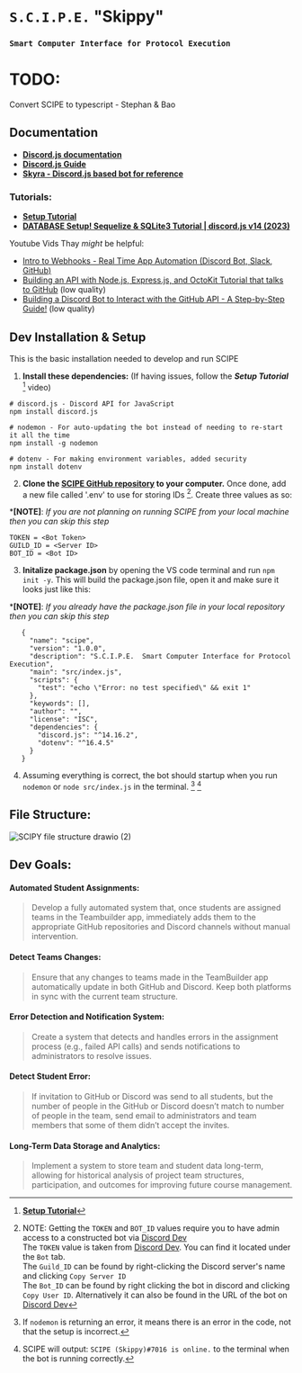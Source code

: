 # `S.C.I.P.E.` "Skippy"
### `Smart Computer Interface for Protocol Execution`
# TODO:
Convert SCIPE to typescript - Stephan & Bao
## Documentation  
- [**Discord.js documentation**](https://discord.js.org/)
- [**Discord.js Guide**](https://discordjs.guide/)
- [**Skyra - Discord.js based bot for reference**](https://github.com/skyra-project/skyra)

### Tutorials:
- [**Setup Tutorial**](https://www.youtube.com/watch?v=KZ3tIGHU314)
- [**DATABASE Setup! Sequelize & SQLite3 Tutorial | discord.js v14 (2023)**](https://www.youtube.com/watch?v=-3DiPj6S4x8)

Youtube Vids Thay _might_ be helpful:
- [Intro to Webhooks - Real Time App Automation (Discord Bot, Slack, GitHub)](https://youtu.be/c6d7lfvziRY?si=jgClodcd5T3ZjLhI)  
- [Building an API with Node.js, Express.js, and OctoKit Tutorial that talks to GitHub](https://youtu.be/1S4CbFlOVF4?si=Gf0WGR37PcV9jz9l) (low quality)  
- [Building a Discord Bot to Interact with the GitHub API - A Step-by-Step Guide!](https://youtu.be/1CuXR7NoynI?si=kIiYq5mCn4TjTGwI) (low quality)  

## Dev Installation & Setup
This is the basic installation needed to develop and run SCIPE 
1) **Install these dependencies:** (If having issues, follow the **_Setup Tutorial_** [^1] video)
```
# discord.js - Discord API for JavaScript
npm install discord.js

# nodemon - For auto-updating the bot instead of needing to re-start it all the time
npm install -g nodemon

# dotenv - For making environment variables, added security
npm install dotenv
```

2) **Clone the [SCIPE GitHub repository](https://github.com/AlexQuigley/S.C.I.P.E.git) to your computer.** Once done, add a new file called '.env' to use for storing IDs [^2]. Create three values as so:

***[NOTE]**: _If you are not planning on running SCIPE from your local machine then you can skip this step_  
```
TOKEN = <Bot Token>         
GUILD_ID = <Server ID>      
BOT_ID = <Bot ID>           
```

3) **Initalize package.json** by opening the VS code terminal and run `npm init -y`. This will build the package.json file, open it and make sure it looks just like this: 

***[NOTE]**: _If you already have the package.json file in your local repository then you can skip this step_ 
```
   {
     "name": "scipe",
     "version": "1.0.0",
     "description": "S.C.I.P.E.  Smart Computer Interface for Protocol Execution",
     "main": "src/index.js",
     "scripts": {
       "test": "echo \"Error: no test specified\" && exit 1"
     },
     "keywords": [],
     "author": "",
     "license": "ISC",
     "dependencies": {
       "discord.js": "^14.16.2",
       "dotenv": "^16.4.5"
     }
   }
```
4) Assuming everything is correct, the bot should startup when you run `nodemon` or `node src/index.js` in the terminal. [^3] [^4]

## File Structure:
![SCIPY file structure drawio (2)](https://github.com/user-attachments/assets/00809ca6-fe3d-4f5d-9d9e-f9795961dca5)
## Dev Goals:  
#### Automated Student Assignments:  
> Develop a fully automated system that, once students are assigned teams in the Teambuilder app, immediately adds them to the appropriate GitHub repositories and Discord channels without manual intervention.  
 
#### Detect Teams Changes:  
> Ensure that any changes to teams made in the TeamBuilder app automatically update in both GitHub and Discord. Keep both platforms in sync with the current team structure.  

#### Error Detection and Notification System:   
> Create a system that detects and handles errors in the assignment process (e.g., failed API calls) and sends notifications to administrators to resolve issues.  
#### Detect Student Error:   
> If invitation to GitHub or Discord was send to all students, but the number of people in the GitHub or Discord doesn’t match to number of people in the team, send email to administrators and team members that some of them didn’t accept the invites.   
#### Long-Term Data Storage and Analytics:   
> Implement a system to store team and student data long-term, allowing for historical analysis of project team structures, participation, and outcomes for improving future course management.   

[^1]: [**Setup Tutorial**](https://www.youtube.com/watch?v=KZ3tIGHU314)  
[^2]: NOTE: Getting the `TOKEN` and `BOT_ID` values require you to have admin access to a constructed bot via [Discord Dev](https://discord.com/developers/applications)  
The `TOKEN` value is taken from [Discord Dev](https://discord.com/developers/applications). You can find it located under the `Bot` tab.   
The `Guild_ID` can be found by right-clicking the Discord server's name and clicking `Copy Server ID`  
The `Bot_ID` can be found by right clicking the bot in discord and clicking `Copy User ID`. Alternatively it can also be found in the URL of the bot on [Discord Dev](https://discord.com/developers/applications)   
[^3]: If `nodemon` is returning an error, it means there is an error in the code, not that the setup is incorrect.  
[^4]: SCIPE will output: `SCIPE (Skippy)#7016 is online.` to the terminal when the bot is running correctly.  
